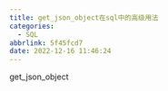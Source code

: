 ```yaml
---
title: get_json_object在sql中的高级用法
categories:
  - SQL
abbrlink: 5f45fcd7
date: 2022-12-16 11:46:24
---
```

get_json_object

